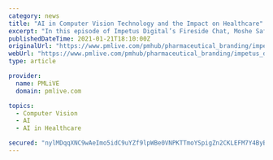 ```yaml
---
category: news
title: "AI in Computer Vision Technology and the Impact on Healthcare"
excerpt: "In this episode of Impetus Digital’s Fireside Chat, Moshe Safran, CEO at RSIP Vision USA discusses a range of topics related to computer vision, AI, and deep learning in medical imaging, surgery, and healthcare, including the work that RSIP Vision is doing in these fields."
publishedDateTime: 2021-01-21T18:10:00Z
originalUrl: "https://www.pmlive.com/pmhub/pharmaceutical_branding/impetus_digital/videos/ai_in_computer_vision_technology_and_the_impact_on_healthcare"
webUrl: "https://www.pmlive.com/pmhub/pharmaceutical_branding/impetus_digital/videos/ai_in_computer_vision_technology_and_the_impact_on_healthcare"
type: article

provider:
  name: PMLiVE
  domain: pmlive.com

topics:
  - Computer Vision
  - AI
  - AI in Healthcare

secured: "nylMDqqXNC9wAeImo5idC9uYZf9lpWBe0VNPKTTmoYSpigZn2CKLEFM7Y4ByBTY3mZqSlmvicfMP30idjpeMSTQvOQFcEdIPW1iPZgBy3PPSxQq4V7CYUbaGJ+5D8q5Yfgk74qBIvPcEXUCJ8+FxnGv2B9ERFyAafp4lt4SpNyKr9QGT6qdTMATlX7Q2WUzdj1XHFqXCGCy6TPIqORmlxVP5KePMF4l91U/24MSTA5W70MtGdQ6hZ/UFlETGLf5ETFmr4ri0CzPwLi8vQOL31kJIE5onta32apGtZWeBSnJAbqOCGdxY/So/MDwv9fOOGWeIWV8ccMtKlGfWNxXt4OG/kHD7Y0BRMlfbjHq0HfA=;ixRNmqNI7qlYL2l0u+Xg4g=="
---
```


